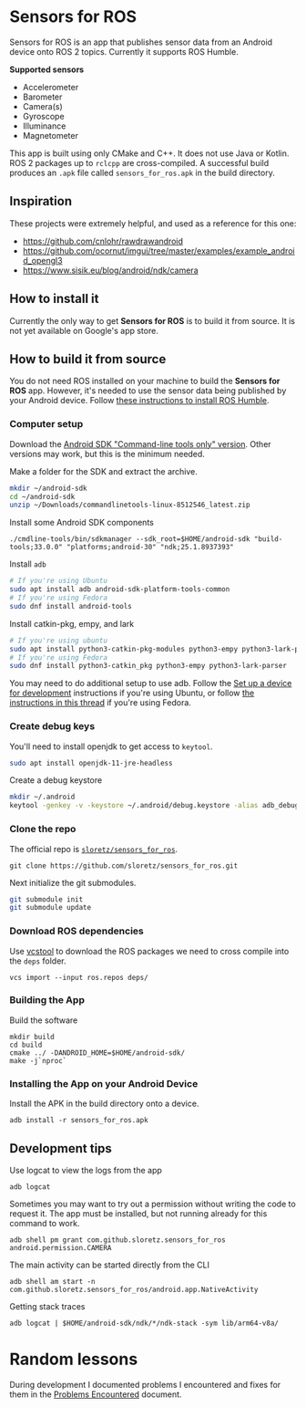 # Sensors for ROS

Sensors for ROS is an app that publishes sensor data from an Android device onto ROS 2 topics.
Currently it supports ROS Humble.

**Supported sensors**
* Accelerometer
* Barometer
* Camera(s)
* Gyroscope
* Illuminance
* Magnetometer

This app is built using only CMake and C++.
It does not use Java or Kotlin.
ROS 2 packages up to `rclcpp` are cross-compiled.
A successful build produces an `.apk` file called `sensors_for_ros.apk` in the build directory.

## Inspiration

These projects were extremely helpful, and used as a reference for this one:

* https://github.com/cnlohr/rawdrawandroid
* https://github.com/ocornut/imgui/tree/master/examples/example_android_opengl3
* https://www.sisik.eu/blog/android/ndk/camera

## How to install it

Currently the only way to get **Sensors for ROS** is to build it from source.
It is not yet available on Google's app store.

## How to build it from source

You do not need ROS installed on your machine to build the **Sensors for ROS** app.
However, it's needed to use the sensor data being published by your Android device.
Follow [these instructions to install ROS Humble](https://docs.ros.org/en/humble/Installation.html).

### Computer setup

Download the [Android SDK "Command-line tools only" version](https://developer.android.com/studio#command-tools).
Other versions may work, but this is the minimum needed.

Make a folder for the SDK and extract the archive.

```bash
mkdir ~/android-sdk
cd ~/android-sdk
unzip ~/Downloads/commandlinetools-linux-8512546_latest.zip
```

Install some Android SDK components

```
./cmdline-tools/bin/sdkmanager --sdk_root=$HOME/android-sdk "build-tools;33.0.0" "platforms;android-30" "ndk;25.1.8937393"
```

Install `adb`

```bash
# If you're using Ubuntu
sudo apt install adb android-sdk-platform-tools-common
# If you're using Fedora
sudo dnf install android-tools
```

Install catkin-pkg, empy, and lark

```bash
# If you're using ubuntu
sudo apt install python3-catkin-pkg-modules python3-empy python3-lark-parser
# If you're using Fedora
sudo dnf install python3-catkin_pkg python3-empy python3-lark-parser
```

You may need to do additional setup to use adb.
Follow the [Set up a device for development](https://developer.android.com/studio/run/device#setting-up) instructions if you're using Ubuntu, or follow [the instructions in this thread](https://forums.fedoraforum.org/showthread.php?298965-HowTo-set-up-adb-(Android-Debug-Bridge)-on-Fedora-20) if you're using Fedora.


### Create debug keys

You'll need to install openjdk to get access to `keytool`.

```bash
sudo apt install openjdk-11-jre-headless
```

Create a debug keystore

```bash
mkdir ~/.android
keytool -genkey -v -keystore ~/.android/debug.keystore -alias adb_debug_key -keyalg RSA -keysize 2048 -validity 10000 -storepass android -keypass android
```

### Clone the repo

The official repo is [`sloretz/sensors_for_ros`](https://github.com/sloretz/sensors_for_ros).

```
git clone https://github.com/sloretz/sensors_for_ros.git
```

Next initialize the git submodules.

```bash
git submodule init
git submodule update
```

### Download ROS dependencies

Use [vcstool](https://github.com/dirk-thomas/vcstool) to download the ROS packages we need to cross compile into the `deps` folder.

```
vcs import --input ros.repos deps/
```

### Building the App

Build the software

```
mkdir build
cd build
cmake ../ -DANDROID_HOME=$HOME/android-sdk/
make -j`nproc`
```

### Installing the App on your Android Device

Install the APK in the build directory onto a device.

```
adb install -r sensors_for_ros.apk
```

## Development tips

Use logcat to view the logs from the app
```
adb logcat
```

Sometimes you may want to try out a permission without writing the code to request it.
The app must be installed, but not running already for this command to work.
```
adb shell pm grant com.github.sloretz.sensors_for_ros android.permission.CAMERA
```

The main activity can be started directly from the CLI
```
adb shell am start -n com.github.sloretz.sensors_for_ros/android.app.NativeActivity
```

Getting stack traces

```
adb logcat | $HOME/android-sdk/ndk/*/ndk-stack -sym lib/arm64-v8a/
```

# Random lessons

During development I documented problems I encountered and fixes for them in the [Problems Encountered](docs/problems_encountered.md) document.
